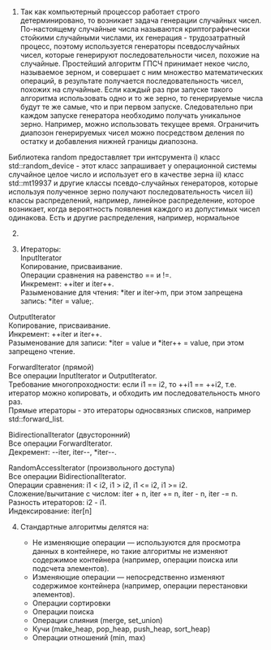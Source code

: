 1. Так как компьютерный процессор работает строго детерминировано, то возникает задача генерации случайных
чисел. По-настоящему случайные числа называются криптографически стойкими случайными числами, их генерация -
трудозатратный процесс, поэтому используется генераторы псевдослучайных чисел, которые генерируют последовательности
чисел, похожие на случайные. Простейший алгоритм ГПСЧ принимает некое число, называемое зерном, и совершает с ним множество математических
операций, в результате получается последовательность чисел, похожих на случайные. Если каждый раз при запуске
такого алгоритма использовать одно и то же зерно, то генерируемые числа будут те же самые, что и при первом
запуске. Следовательно при каждом запуске генератора необходимо получать уникальное зерно. Например, можно использовать 
текущее время. Ограничить диапозон генерируемых чисел можно посредством деления по остатку и добавления нижней границы
диапозона.<br/>

Библиотека random предоставляет три интсрумента
i) класс std::random_device - этот класс запрашивает у операционной системы случайное целое число и использует его
в качестве зерна
ii) класс std::mt19937 и другие классы псевдо-случайных генераторов, которые используя полученное зерно получают
последовательность чисел
iii) классы распределений, например, линейное распределение, которое возникает, когда вероятность появления каждого из допустимых
чисел одинакова. Есть и другие распределения, например, нормальное

2.

3) Итераторы: <br/>
InputIterator<br/>
Копирование, присваивание.<br/>
Операции сравнения на равенство == и !=.<br/>
Инкремент: ++iter и iter++.<br/>
Разыменование для чтения: *iter и iter->m, при этом запрещена запись: *iter = value;.<br/>

OutputIterator<br/>
Копирование, присваивание.<br/>
Инкремент: ++iter и iter++.<br/>
Разыменование для записи: *iter = value и *iter++ = value, при этом запрещено чтение.<br/>

ForwardIterator (прямой)<br/>
Все операции InputIterator и OutputIterator.<br/>
Требование многопроходности: если i1 == i2, то ++i1 == ++i2, т.е. итератор можно копировать, и обходить им последовательность много раз.<br/>
Прямые итераторы - это итераторы односвязных списков, например std::forward_list.<br/>

BidirectionalIterator (двусторонний)<br/>
Все операции ForwardIterator.<br/>
Декремент: --iter, iter--, *iter--.<br/>

RandomAccessIterator (произвольного доступа)<br/>
Все операции BidirectionalIterator.<br/>
Операции сравнения: i1 < i2, i1 > i2, i1 <= i2, i1 >= i2.<br/>
Сложение/вычитание с числом: iter + n, iter += n, iter - n, iter -= n.<br/>
Разность итераторов: i2 - i1.<br/>
Индексирование: iter[n]<br/>



4. Стандартные алгоритмы делятся на:<br/>

   - Не изменяющие операции — используются для просмотра данных в контейнере, но такие алгоритмы не изменяют содержимое контейнера (например, операции поиска или подсчета элементов).<br/>
   - Изменяющие операции — непосредственно изменяют содержимое контейнера (например, операции перестановки элементов).
   - Операции сортировки
   - Операции поиска
   - Операции слияния (merge, set_union)
   - Кучи (make_heap, pop_heap, push_heap, sort_heap)
   - Операции отношений (min, max)

 
